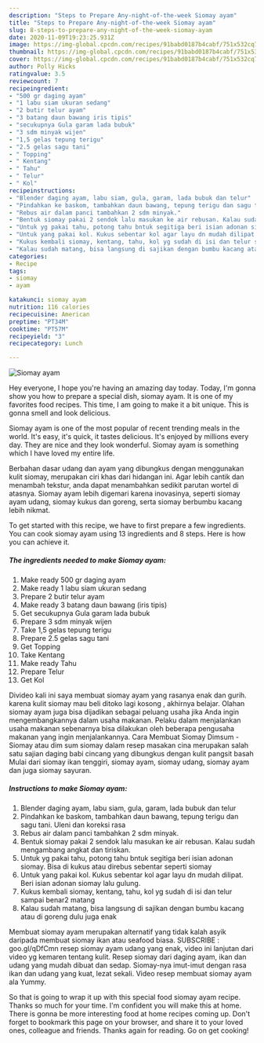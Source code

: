 ```yaml
---
description: "Steps to Prepare Any-night-of-the-week Siomay ayam"
title: "Steps to Prepare Any-night-of-the-week Siomay ayam"
slug: 8-steps-to-prepare-any-night-of-the-week-siomay-ayam
date: 2020-11-09T19:23:25.931Z
image: https://img-global.cpcdn.com/recipes/91babd0187b4cabf/751x532cq70/siomay-ayam-foto-resep-utama.jpg
thumbnail: https://img-global.cpcdn.com/recipes/91babd0187b4cabf/751x532cq70/siomay-ayam-foto-resep-utama.jpg
cover: https://img-global.cpcdn.com/recipes/91babd0187b4cabf/751x532cq70/siomay-ayam-foto-resep-utama.jpg
author: Polly Hicks
ratingvalue: 3.5
reviewcount: 7
recipeingredient:
- "500 gr daging ayam"
- "1 labu siam ukuran sedang"
- "2 butir telur ayam"
- "3 batang daun bawang iris tipis"
- "secukupnya Gula garam lada bubuk"
- "3 sdm minyak wijen"
- "1,5 gelas tepung terigu"
- "2.5 gelas sagu tani"
- " Topping"
- " Kentang"
- " Tahu"
- " Telur"
- " Kol"
recipeinstructions:
- "Blender daging ayam, labu siam, gula, garam, lada bubuk dan telur"
- "Pindahkan ke baskom, tambahkan daun bawang, tepung terigu dan sagu tani. Uleni dan koreksi rasa"
- "Rebus air dalam panci tambahkan 2 sdm minyak."
- "Bentuk siomay pakai 2 sendok lalu masukan ke air rebusan. Kalau sudah mengambang angkat dan tiriskan."
- "Untuk yg pakai tahu, potong tahu bntuk segitiga beri isian adonan siomay. Bisa di kukus atau direbus sebentar seperti siomay"
- "Untuk yang pakai kol. Kukus sebentar kol agar layu dn mudah dilipat. Beri isian adonan siomay lalu gulung."
- "Kukus kembali siomay, kentang, tahu, kol yg sudah di isi dan telur sampai benar2 matang"
- "Kalau sudah matang, bisa langsung di sajikan dengan bumbu kacang atau di goreng dulu juga enak"
categories:
- Recipe
tags:
- siomay
- ayam

katakunci: siomay ayam 
nutrition: 116 calories
recipecuisine: American
preptime: "PT34M"
cooktime: "PT57M"
recipeyield: "3"
recipecategory: Lunch

---
```



![Siomay ayam](https://img-global.cpcdn.com/recipes/91babd0187b4cabf/751x532cq70/siomay-ayam-foto-resep-utama.jpg)

Hey everyone, I hope you're having an amazing day today. Today, I'm gonna show you how to prepare a special dish, siomay ayam. It is one of my favorites food recipes. This time, I am going to make it a bit unique. This is gonna smell and look delicious.

Siomay ayam is one of the most popular of recent trending meals in the world. It's easy, it's quick, it tastes delicious. It's enjoyed by millions every day. They are nice and they look wonderful. Siomay ayam is something which I have loved my entire life.

Berbahan dasar udang dan ayam yang dibungkus dengan menggunakan kulit siomay, merupakan ciri khas dari hidangan ini. Agar lebih cantik dan menambah tekstur, anda dapat menambahkan sedikit parutan wortel di atasnya. Siomay ayam lebih digemari karena inovasinya, seperti siomay ayam udang, siomay kukus dan goreng, serta siomay berbumbu kacang lebih nikmat.


To get started with this recipe, we have to first prepare a few ingredients. You can cook siomay ayam using 13 ingredients and 8 steps. Here is how you can achieve it.

<!--inarticleads1-->

##### The ingredients needed to make Siomay ayam:

1. Make ready 500 gr daging ayam
1. Make ready 1 labu siam ukuran sedang
1. Prepare 2 butir telur ayam
1. Make ready 3 batang daun bawang (iris tipis)
1. Get secukupnya Gula garam lada bubuk
1. Prepare 3 sdm minyak wijen
1. Take 1,5 gelas tepung terigu
1. Prepare 2.5 gelas sagu tani
1. Get  Topping
1. Take  Kentang
1. Make ready  Tahu
1. Prepare  Telur
1. Get  Kol


Divideo kali ini saya membuat siomay ayam yang rasanya enak dan gurih. karena kulit siomay mau beli ditoko lagi kosong , akhirnya belajar. Olahan siomay ayam juga bisa dijadikan sebagai peluang usaha jika Anda ingin mengembangkannya dalam usaha makanan. Pelaku dalam menjalankan usaha makanan sebenarnya bisa dilakukan oleh beberapa pengusaha makanan yang ingin menjalankannya. Cara Membuat Siomay Dimsum - Siomay atau dim sum siomay dalam resep masakan cina merupakan salah satu sajian daging babi cincang yang dibungkus dengan kulit pangsit basah Mulai dari siomay ikan tenggiri, siomay ayam, siomay udang, siomay ayam dan juga siomay sayuran. 

<!--inarticleads2-->

##### Instructions to make Siomay ayam:

1. Blender daging ayam, labu siam, gula, garam, lada bubuk dan telur
1. Pindahkan ke baskom, tambahkan daun bawang, tepung terigu dan sagu tani. Uleni dan koreksi rasa
1. Rebus air dalam panci tambahkan 2 sdm minyak.
1. Bentuk siomay pakai 2 sendok lalu masukan ke air rebusan. Kalau sudah mengambang angkat dan tiriskan.
1. Untuk yg pakai tahu, potong tahu bntuk segitiga beri isian adonan siomay. Bisa di kukus atau direbus sebentar seperti siomay
1. Untuk yang pakai kol. Kukus sebentar kol agar layu dn mudah dilipat. Beri isian adonan siomay lalu gulung.
1. Kukus kembali siomay, kentang, tahu, kol yg sudah di isi dan telur sampai benar2 matang
1. Kalau sudah matang, bisa langsung di sajikan dengan bumbu kacang atau di goreng dulu juga enak


Membuat siomay ayam merupakan alternatif yang tidak kalah asyik daripada membuat siomay ikan atau seafood biasa. SUBSCRIBE : goo.gl/qDfCmn resep siomay ayam udang yang enak, video ini lanjutan dari video yg kemaren tentang kulit. Resep siomay dari daging ayam, ikan dan udang yang mudah dibuat dan sedap. Siomay-nya imut-imut dengan rasa ikan dan udang yang kuat, lezat sekali. Video resep membuat siomay ayam ala Yummy. 

So that is going to wrap it up with this special food siomay ayam recipe. Thanks so much for your time. I'm confident you will make this at home. There is gonna be more interesting food at home recipes coming up. Don't forget to bookmark this page on your browser, and share it to your loved ones, colleague and friends. Thanks again for reading. Go on get cooking!
